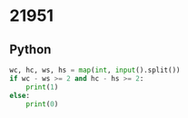 # 21951

## Python

```python
wc, hc, ws, hs = map(int, input().split())
if wc - ws >= 2 and hc - hs >= 2:
    print(1)
else:
    print(0)
```
